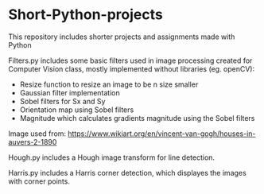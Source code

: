 # Short-Python-projects
This repository includes shorter projects and assignments made with Python

Filters.py includes some basic filters used in image processing created for Computer Vision class, mostly implemented without libraries (eg. openCV):
- Resize function to resize an image to be n size smaller
- Gaussian filter implementation
- Sobel filters for Sx and Sy
- Orientation map using Sobel filters
- Magnitude which calculates gradients magnitude using the Sobel filters

Image used from: https://www.wikiart.org/en/vincent-van-gogh/houses-in-auvers-2-1890

Hough.py includes a Hough image transform for line detection. 

Harris.py includes a Harris corner detection, which displayes the images with corner points.
